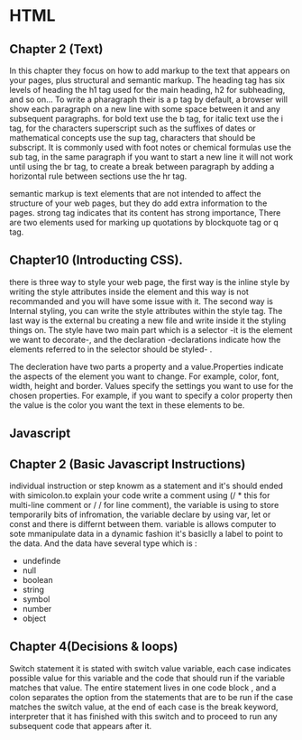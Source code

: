 # HTML

## Chapter 2 (Text)
In this chapter they focus on how to add markup to the text that appears on your pages, plus structural and semantic markup.
The heading tag has six levels of heading the h1 tag used for the main heading, h2 for subheading, and so on...
To write a pharagraph their is a p tag by default, a browser will show each paragraph on a new line with some space between it and any subsequent paragraphs.
for bold text use the b tag, for italic text use the i tag, for the characters superscript such as the suffixes of dates or mathematical concepts use the  sup tag, characters that should be subscript. It is commonly used with foot notes or chemical formulas
use the sub tag, in the same paragraph if you want to start a new line it will not work until using the br tag, to create a break between paragraph by  adding a horizontal rule between sections use the hr tag.

 semantic markup is text elements that are not intended to affect the structure of your web pages, but they do add extra information to the pages.
 strong tag indicates that its content has strong importance, There are two elements used for marking up quotations by blockquote tag or q tag.

 ## Chapter10 (Introducting CSS).

 there is three way to style your web page, the first way is the inline style by writing the style attributes inside the element and this way is not recommanded and you will have some issue with it. The second way is Internal styling, you can write the style attributes within the style tag. The last way is the external bu creating a new file and write inside it the styling things on.
 The style have two main part which is a selector -it is the element we want to decorate-, and the declaration -declarations indicate how the elements referred to in the selector should be styled- .

 The decleration have two parts a property and a value.Properties indicate the aspects of the element you want to change. For example, color, font, width, height and border. Values specify the settings you want to use for the chosen properties. For example, if you want to specify a color property then the value is the color you want the text in these elements to be.

 ## Javascript

 ## Chapter 2 (Basic Javascript Instructions)

individual instruction or step knowm as a statement and it's should ended with simicolon.to explain your code write a comment using (/ * this for multi-line comment or / / for line comment), the variable is using to store temporarily bits of infromation, the variable declare by using var, let or const and there is differnt between them. variable is allows computer to sote mmanipulate data in a dynamic fashion it's basiclly a label to point to the data. And the data have several type which is :
* undefinde
* null
* boolean
* string
* symbol
* number
* object


## Chapter 4(Decisions & loops)
 Switch statement
 it is stated with switch value variable, each case indicates  possible value for this variable and the code that should run if the variable matches that value. The entire statement lives in one code block , and a colon separates the option from the statements that are to be run if the case matches the switch value, at the end of each case is the break keyword, interpreter that it has finished with this switch  and to proceed to run any subsequent code that appears after it. 


 
